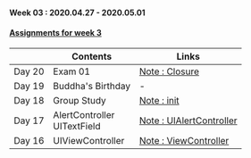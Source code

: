 #### Week 03 : 2020.04.27 - 2020.05.01 ####
#### [Assignments for week 3](https://github.com/KasRoid/MyStudyHistory/tree/master/iOS_Dev_School/Week_03/Assignments)
|     |Contents               |Links |
|-----|-----------------------|------|
|Day 20| Exam 01 |[Note : Closure](https://www.notion.so/Closure-437bfd02edac4c22aa86da2d460f0eb0)|
|Day 19| Buddha's Birthday                                                                                                                                                             |-|
|Day 18| Group Study                                                                                                                                                            |[Note : init](https://www.notion.so/init-bcf4ff876fb44c168315f5314606e046)| |
|Day 17| AlertController <br> UITextField	                                                                                                                                                            |[Note : UIAlertController](https://www.notion.so/ViewController-f154f0298bc04d64899ae7793be1d661)
|Day 16| UIViewController                                                                                                                                                          |[Note : ViewController](https://www.notion.so/ViewController-f154f0298bc04d64899ae7793be1d661)
